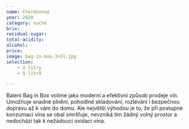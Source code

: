 ```yaml
---
name: Chardonnay
year: 2020
category: suché
brix: 
residual-sugar: 
total-acidity: 
alcohol: 
price:  
image: bag-in-box-3+5l.jpg 
selection:
    - 3 litry
    - 5 litrů

---
```


Balení Bag in Box volíme jako moderní a efektivní způsob prodeje vín. Umožňuje snadné plnění, pohodlné skladování, rozlévání i bezpečnou dopravu až k vám do domu. Ale největší výhodou je to, že při postupné konzumaci vína se obal smršťuje, nevzniká tím žádný volný prostor a nedochází tak k nežádoucí oxidaci vína.